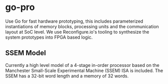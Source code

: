 # go-pro

Use Go for fast hardware prototyping,
this includes parameterized instantiations of memory blocks, processing units and the communication layout at SoC level.
We use Reconfigure.io's tooling to synthesize the system prototypes into FPGA based logic.

## SSEM Model

Currently a high level model of a 4-stage in-order processor based on the Manchester Small-Scale Experimental Machine (SSEM) ISA is included. The SSEM has a 32-bit word length and a memory of 32 words. 


